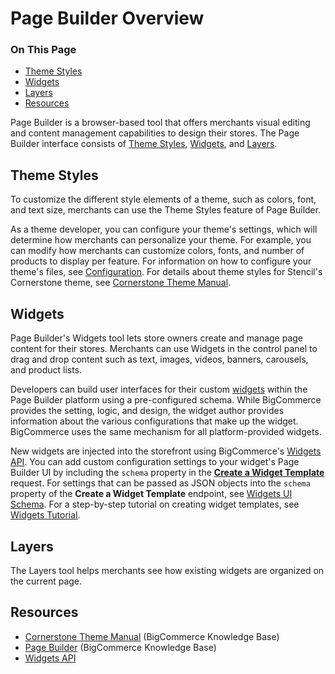 # Page Builder Overview

<div class="otp" id="no-index">

### On This Page
- [Theme Styles](#theme-styles)
- [Widgets](#widgets)
- [Layers](#layers)
- [Resources](#resources)

</div>

Page Builder is a browser-based tool that offers merchants visual editing and content management capabilities to design their stores. The Page Builder interface consists of [Theme Styles](https://support.bigcommerce.com/s/article/Page-Builder#styles), [Widgets](https://support.bigcommerce.com/s/article/Page-Builder#builder), and [Layers](https://support.bigcommerce.com/s/article/Page-Builder#layers).

## Theme Styles

To customize the different style elements of a theme, such as colors, font, and text size, merchants can use the Theme Styles feature of Page Builder. 

As a theme developer, you can configure your theme's settings, which will determine how merchants can personalize your theme. For example, you can modify how merchants can customize colors, fonts, and number of products to display per feature. For information on how to configure your theme's files, see [Configuration](/stencil-docs/page-builder/configuration.md). For details about theme styles for Stencil's Cornerstone theme, see [Cornerstone Theme Manual](https://support.bigcommerce.com/s/article/Cornerstone-Theme-Manual). 

## Widgets

Page Builder's Widgets tool lets store owners create and manage page content for their stores. Merchants can use Widgets in the control panel to drag and drop content such as text, images, videos, banners, carousels, and product lists. 

Developers can build user interfaces for their custom [widgets](https://developer.bigcommerce.com/api-docs/storefront/widgets/widgets-overview) within the Page Builder platform using a pre-configured schema. While BigCommerce provides the setting, logic, and design, the widget author provides information about the various configurations that make up the widget. BigCommerce uses the same mechanism for all platform-provided widgets.

New widgets are injected into the storefront using BigCommerce's [Widgets API](https://developer.bigcommerce.com/api-docs/store-management/widgets/overview). You can add custom configuration settings to your widget's Page Builder UI by including the `schema` property in the [**Create a Widget Template**](https://developer.bigcommerce.com/api-reference/store-management/widgets/widget-template/createwidgettemplate) request. For settings that can be passed as JSON objects into the `schema` property of the **Create a Widget Template** endpoint, see [Widgets UI Schema](/stencil-docs/page-builder/widgets-ui-schema.md). For a step-by-step tutorial on creating widget templates, see [Widgets Tutorial](https://developer.bigcommerce.com/api-docs/store-management/widgets/tutorial). 

## Layers

The Layers tool helps merchants see how existing widgets are organized on the current page. 

## Resources
- [Cornerstone Theme Manual](https://support.bigcommerce.com/s/article/Cornerstone-Theme-Manual) (BigCommerce Knowledge Base)
- [Page Builder](https://support.bigcommerce.com/s/article/Page-Builder) (BigCommerce Knowledge Base)
- [Widgets API](https://developer.bigcommerce.com/api-docs/store-management/widgets/overview)